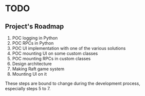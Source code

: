# TODO
## Project's Roadmap

1. POC logging in Python
2. POC RPCs in Python
3. POC UI implementation with one of the various solutions
4. POC mounting UI on some custom classes
5. POC mounting RPCs in custom classes
6. Design architecture 
7. Making Raft game system 
8. Mounting UI on it 

These steps are bound to change during the development process, especially steps 5 to 7.
